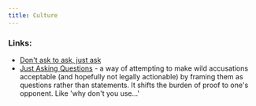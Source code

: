 ```yaml
---
title: Culture
---
```


### Links:

- [Don't ask to ask, just ask](https://dontasktoask.com/)
- [Just Asking Questions](https://rationalwiki.org/wiki/Just_asking_questions) - a way of attempting to make wild accusations acceptable (and hopefully not legally actionable) by framing them as questions rather than statements. It shifts the burden of proof to one's opponent. Like 'why don't you use...'
